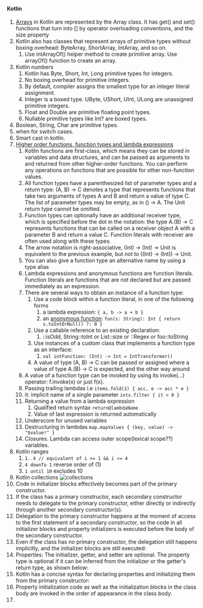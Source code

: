 #### Kotlin
1. [Arrays](https://kotlinlang.org/docs/arrays.html#primitive-type-arrays) in Kotlin are represented by the Array class. It has get() and set() functions that turn into [] by operator overloading conventions, and the size property
2. Kotlin also has classes that represent arrays of primitive types without boxing overhead: ByteArray, ShortArray, IntArray, and so on. 
   1. Use intArrayOf() helper method to create primitive array. Use arrayOf() function to create an array.
3. Kotlin numbers
   1. Kotlin has Byte, Short, Int, Long primitive types for integers. 
   2. No boxing overhead for primitive integers. 
   3. By default, compiler assigns the smallest type for an integer literal assignment. 
   4. Integer is a boxed type. UByte, UShort, UInt, ULong are unassigned primitive integers.
   5. Float and Double are primitive floating point types.
   6. Nullable primitive types like Int? are boxed types.
4. Boolean, String, Char are primitive types.
5. when for switch cases.
6. Smart cast in kotlin.
7. [Higher order functions, function types and lambda expressions](https://kotlinlang.org/docs/lambdas.html#function-types)
   1. Kotlin functions are first-class, which means they can be stored in variables and data structures, and can be passed as arguments to and returned from other higher-order functions. You can perform any operations on functions that are possible for other non-function values.
   2. All function types have a parenthesized list of parameter types and a return type: (A, B) -> C denotes a type that represents functions that take two arguments of types A and B and return a value of type C. The list of parameter types may be empty, as in () -> A. The Unit return type cannot be omitted.
   3. Function types can optionally have an additional receiver type, which is specified before the dot in the notation: the type A.(B) -> C represents functions that can be called on a receiver object A with a parameter B and return a value C. Function literals with receiver are often used along with these types.
   4. The arrow notation is right-associative, (Int) -> (Int) -> Unit is equivalent to the previous example, but not to ((Int) -> (Int)) -> Unit.
   5. You can also give a function type an alternative name by using a type alias
   6. Lambda expressions and anonymous functions are function literals. Function literals are functions that are not declared but are passed immediately as an expression.
   7. There are several ways to obtain an instance of a function type:
      1. Use a code block within a function literal, in one of the following forms
         1. a lambda expression: ```{ a, b -> a + b }```
         2. an [anonymous function](https://kotlinlang.org/docs/lambdas.html#anonymous-functions): ```fun(s: String): Int { return s.toIntOrNull() ?: 0 }```
      2. Use a callable reference to an existing declaration:
         1. ::isOdd, String::toInt or List<Int>::size or ::Regex or foo::toString
      3. Use instances of a custom class that implements a function type as an interface:
         1. ```val intFunction: (Int) -> Int = IntTransformer()```
      4. A value of type (A, B) -> C can be passed or assigned where a value of type A.(B) -> C is expected, and the other way around
   8. A value of a function type can be invoked by using its invoke(...) operator: f.invoke(x) or just f(x).
   9. Passing trailing lambdas i.e ```items.fold(1) { acc, e -> acc * e }```
   10. it: implicit name of a single parameter ```ints.filter { it > 0 }```
   11. Returning a value from a lambda expression
       1. Qualified return syntax ```return@lambdaName```
       2. Value of last expression is returned automatically
   12. Underscore for unused variables
   13. Destructuring in lambdas ```map.mapValues { (key, value) -> "$value!" }```
   14. Closures. Lambda can access outer scope(lexical scope??) variables.
8. Kotlin ranges
   1. ```1..4 // equivalent of i >= 1 && i <= 4```
   2. ```4 downTo 1``` reverse order of (1)
   3. ```1 until 10``` excludes 10
9. Kotlin collections
   ![collections](https://kotlinlang.org/docs/images/collections-diagram.png)
10. Code in initializer blocks effectively becomes part of the primary constructor.
11. If the class has a primary constructor, each secondary constructor needs to delegate to the primary constructor, either directly or indirectly through another secondary constructor(s).
12. Delegation to the primary constructor happens at the moment of access to the first statement of a secondary constructor, so the code in all initializer blocks and property initializers is executed before the body of the secondary constructor.
13. Even if the class has no primary constructor, the delegation still happens implicitly, and the initializer blocks are still executed:
14. Properties: The initializer, getter, and setter are optional. The property type is optional if it can be inferred from the initializer or the getter's return type, as shown below:
15. Kotlin has a concise syntax for declaring properties and initializing them from the primary constructor:
16. Property initialization code as well as the initialization blocks in the class body are invoked in the order of appearance in the class body.
17. 
   
